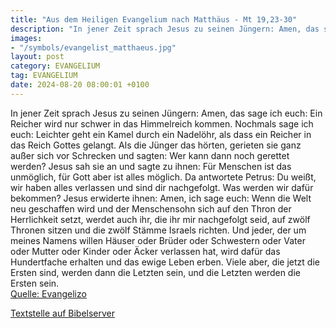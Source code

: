 ```yaml
---
title: "Aus dem Heiligen Evangelium nach Matthäus - Mt 19,23-30"
description: "In jener Zeit sprach Jesus zu seinen Jüngern: Amen, das sage ich euch: Ein Reicher wird nur schwer in das Himmelreich kommen. Nochmals sage ich euch: Leichter geht ein Kamel durch ein Nadelöhr, als dass ein Reicher in das Reich Gottes gelangt. Als die Jünger das hörten, gerieten ...."
images:
- "/symbols/evangelist_matthaeus.jpg"
layout: post
category: EVANGELIUM
tag: EVANGELIUM
date: 2024-08-20 08:00:01 +0100
---
```

In jener Zeit sprach Jesus zu seinen Jüngern: Amen, das sage ich euch: Ein Reicher wird nur schwer in das Himmelreich kommen.
Nochmals sage ich euch: Leichter geht ein Kamel durch ein Nadelöhr, als dass ein Reicher in das Reich Gottes gelangt.
Als die Jünger das hörten, gerieten sie ganz außer sich vor Schrecken und sagten: Wer kann dann noch gerettet werden?
Jesus sah sie an und sagte zu ihnen: Für Menschen ist das unmöglich, für Gott aber ist alles möglich.<!--more-->
Da antwortete Petrus: Du weißt, wir haben alles verlassen und sind dir nachgefolgt. Was werden wir dafür bekommen?
Jesus erwiderte ihnen: Amen, ich sage euch: Wenn die Welt neu geschaffen wird und der Menschensohn sich auf den Thron der Herrlichkeit setzt, werdet auch ihr, die ihr mir nachgefolgt seid, auf zwölf Thronen sitzen und die zwölf Stämme Israels richten.
Und jeder, der um meines Namens willen Häuser oder Brüder oder Schwestern oder Vater oder Mutter oder Kinder oder Äcker verlassen hat, wird dafür das Hundertfache erhalten und das ewige Leben erben.
Viele aber, die jetzt die Ersten sind, werden dann die Letzten sein, und die Letzten werden die Ersten sein.<br>
[Quelle: Evangelizo](https://evangeliumtagfuertag.org/DE/gospel)

[Textstelle auf Bibelserver](https://www.bibleserver.com/EU/Matthäus19,23-30)
